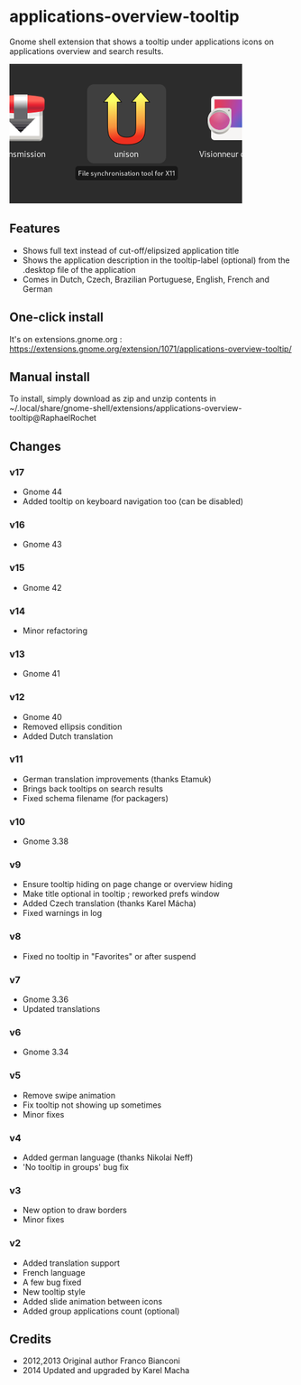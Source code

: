 # applications-overview-tooltip
Gnome shell extension that shows a tooltip under applications icons on applications overview and search results.

![Alt text](./screenshot.png "Here is how it looks like")

## Features
- Shows full text instead of cut-off/elipsized application title
- Shows the application description in the tooltip-label (optional) from the .desktop file of the application
- Comes in Dutch, Czech, Brazilian Portuguese, English, French and German

## One-click install
It's on extensions.gnome.org :
https://extensions.gnome.org/extension/1071/applications-overview-tooltip/

## Manual install
To install, simply download as zip and unzip contents in ~/.local/share/gnome-shell/extensions/applications-overview-tooltip@RaphaelRochet

## Changes

### v17
- Gnome 44
- Added tooltip on keyboard navigation too (can be disabled)

### v16
- Gnome 43

### v15
- Gnome 42

### v14
- Minor refactoring

### v13
- Gnome 41

### v12
- Gnome 40
- Removed ellipsis condition
- Added Dutch translation

### v11
- German translation improvements (thanks Etamuk)
- Brings back tooltips on search results
- Fixed schema filename (for packagers)

### v10
- Gnome 3.38

### v9
- Ensure tooltip hiding on page change or overview hiding
- Make title optional in tooltip ; reworked prefs window
- Added Czech translation (thanks Karel Mácha)
- Fixed warnings in log

### v8
- Fixed no tooltip in "Favorites" or after suspend

### v7
- Gnome 3.36
- Updated translations

### v6
- Gnome 3.34

### v5
- Remove swipe animation
- Fix tooltip not showing up sometimes
- Minor fixes

### v4
- Added german language (thanks Nikolai Neff)
- 'No tooltip in groups' bug fix

### v3
- New option to draw borders
- Minor fixes

### v2
- Added translation support
- French language
- A few bug fixed
- New tooltip style
- Added slide animation between icons
- Added group applications count (optional)

## Credits
- 2012,2013 Original author Franco Bianconi
- 2014 Updated and upgraded by Karel Macha


